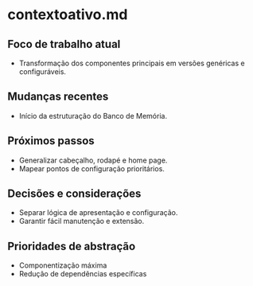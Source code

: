 # contextoativo.md

## Foco de trabalho atual
- Transformação dos componentes principais em versões genéricas e configuráveis.

## Mudanças recentes
- Início da estruturação do Banco de Memória.

## Próximos passos
- Generalizar cabeçalho, rodapé e home page.
- Mapear pontos de configuração prioritários.

## Decisões e considerações
- Separar lógica de apresentação e configuração.
- Garantir fácil manutenção e extensão.

## Prioridades de abstração
- Componentização máxima
- Redução de dependências específicas 